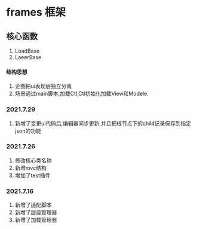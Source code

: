 # frames 框架

## 核心函数 
1. LoadBase
2. LaeerBase

#### 结构思想
1. 企图把ui表现层独立分离
2. 场景通过main脚本,加载Ctl,Ctl初始化加载View和Modele.

### 2021.7.29
1. 新增了变更ui代码后,编辑器同步更新,并且把根节点下的child记录保存到指定json的功能

### 2021.7.26
1. 修改核心类名称
2. 新增mvc结构
3. 增加了test插件

### 2021.7.16

1. 新增了适配脚本
2. 新增了层级管理器
3. 新增了加载管理器
